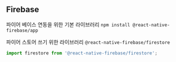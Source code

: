 
## Firebase

파이어 베이스 연동을 위한 기본 라이브러리
`npm install @react-native-firebase/app`

파이어 스토어 쓰기 위한 라이브러리
`@react-native-firebase/firestore`

```js
import firestore from '@react-native-firebase/firestore';
```

